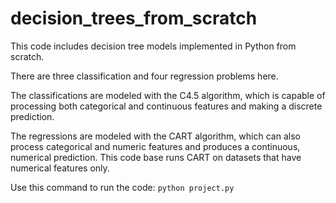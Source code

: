# decision_trees_from_scratch
This code includes decision tree models implemented in Python from scratch.

There are three classification and four regression problems here.

The classifications are modeled with the C4.5 algorithm, which is capable of processing both categorical and continuous features and making a discrete prediction.

The regressions are modeled with the CART algorithm, which can also process categorical and numeric features and produces a continuous, numerical prediction.  This code base runs CART on datasets that have numerical features only.

Use this command to run the code:
```python project.py```